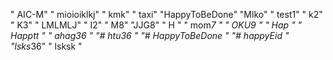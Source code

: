 " AIC-M" 
" mioioiklkj" 
" kmk" 
" taxi" 
"HappyToBeDone" 
"Mlko" 
" test1" 
" k2" 
" K3" 
" LMLMLJ" 
" I2\" 
" M8" 
"JJG8" 
" H " 
" mom*7 " 
" OKU9 " 
" Hap " 
" Happtt " 
" ahag36 " 
"# htu36 " 
"# HappyToBeDone " 
"# happyEid " 
"lsks*36" 
" lsksk " 
